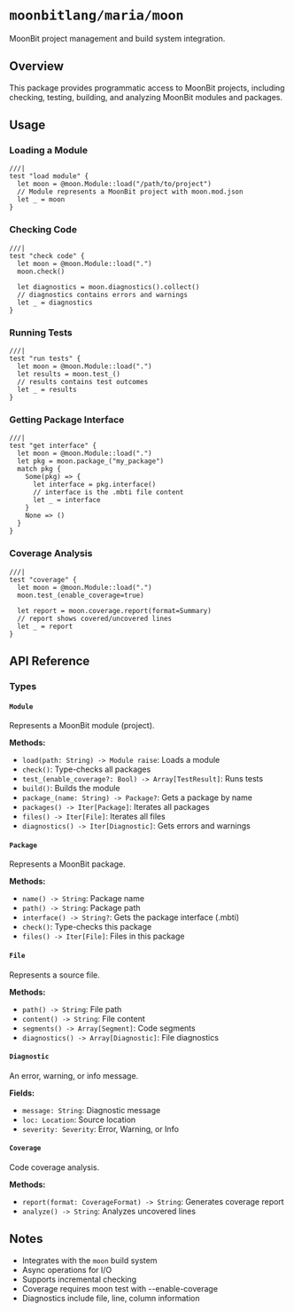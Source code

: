 # `moonbitlang/maria/moon`

MoonBit project management and build system integration.

## Overview

This package provides programmatic access to MoonBit projects, including checking, testing, building, and analyzing MoonBit modules and packages.

## Usage

### Loading a Module

```moonbit
///|
test "load module" {
  let moon = @moon.Module::load("/path/to/project")
  // Module represents a MoonBit project with moon.mod.json
  let _ = moon
}
```

### Checking Code

```moonbit
///|
test "check code" {
  let moon = @moon.Module::load(".")
  moon.check()
  
  let diagnostics = moon.diagnostics().collect()
  // diagnostics contains errors and warnings
  let _ = diagnostics
}
```

### Running Tests

```moonbit
///|
test "run tests" {
  let moon = @moon.Module::load(".")
  let results = moon.test_()
  // results contains test outcomes
  let _ = results
}
```

### Getting Package Interface

```moonbit
///|
test "get interface" {
  let moon = @moon.Module::load(".")
  let pkg = moon.package_("my_package")
  match pkg {
    Some(pkg) => {
      let interface = pkg.interface()
      // interface is the .mbti file content
      let _ = interface
    }
    None => ()
  }
}
```

### Coverage Analysis

```moonbit
///|
test "coverage" {
  let moon = @moon.Module::load(".")
  moon.test_(enable_coverage=true)
  
  let report = moon.coverage.report(format=Summary)
  // report shows covered/uncovered lines
  let _ = report
}
```

## API Reference

### Types

#### `Module`

Represents a MoonBit module (project).

**Methods:**
- `load(path: String) -> Module raise`: Loads a module
- `check()`: Type-checks all packages
- `test_(enable_coverage?: Bool) -> Array[TestResult]`: Runs tests
- `build()`: Builds the module
- `package_(name: String) -> Package?`: Gets a package by name
- `packages() -> Iter[Package]`: Iterates all packages
- `files() -> Iter[File]`: Iterates all files
- `diagnostics() -> Iter[Diagnostic]`: Gets errors and warnings

#### `Package`

Represents a MoonBit package.

**Methods:**
- `name() -> String`: Package name
- `path() -> String`: Package path
- `interface() -> String?`: Gets the package interface (.mbti)
- `check()`: Type-checks this package
- `files() -> Iter[File]`: Files in this package

#### `File`

Represents a source file.

**Methods:**
- `path() -> String`: File path
- `content() -> String`: File content
- `segments() -> Array[Segment]`: Code segments
- `diagnostics() -> Array[Diagnostic]`: File diagnostics

#### `Diagnostic`

An error, warning, or info message.

**Fields:**
- `message: String`: Diagnostic message
- `loc: Location`: Source location
- `severity: Severity`: Error, Warning, or Info

#### `Coverage`

Code coverage analysis.

**Methods:**
- `report(format: CoverageFormat) -> String`: Generates coverage report
- `analyze() -> String`: Analyzes uncovered lines

## Notes

- Integrates with the `moon` build system
- Async operations for I/O
- Supports incremental checking
- Coverage requires moon test with --enable-coverage
- Diagnostics include file, line, column information
